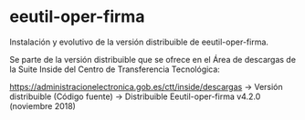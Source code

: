 # eeutil-oper-firma
Instalación y evolutivo de la versión distribuible de eeutil-oper-firma.

Se parte de la versión distribuible que se ofrece en el Área de descargas de la Suite Inside del Centro de Transferencia Tecnológica:

https://administracionelectronica.gob.es/ctt/inside/descargas -> Versión distribuible (Código fuente) -> Distribuible Eeutil-oper-firma v4.2.0 (noviembre 2018)
